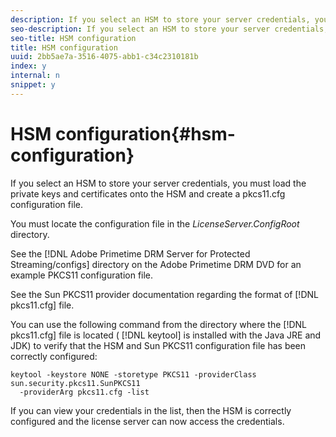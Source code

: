 ```yaml
---
description: If you select an HSM to store your server credentials, you must load the private keys and certificates onto the HSM and create a pkcs11.cfg configuration file.
seo-description: If you select an HSM to store your server credentials, you must load the private keys and certificates onto the HSM and create a pkcs11.cfg configuration file.
seo-title: HSM configuration
title: HSM configuration
uuid: 2bb5ae7a-3516-4075-abb1-c34c2310181b
index: y
internal: n
snippet: y
---
```


# HSM configuration{#hsm-configuration}

If you select an HSM to store your server credentials, you must load the private keys and certificates onto the HSM and create a pkcs11.cfg configuration file.

You must locate the configuration file in the *LicenseServer.ConfigRoot* directory.

See the [!DNL Adobe Primetime DRM Server for Protected Streaming/configs] directory on the Adobe Primetime DRM DVD for an example PKCS11 configuration file.

See the Sun PKCS11 provider documentation regarding the format of [!DNL pkcs11.cfg] file.

You can use the following command from the directory where the [!DNL pkcs11.cfg] file is located ( [!DNL keytool] is installed with the Java JRE and JDK) to verify that the HSM and Sun PKCS11 configuration file has been correctly configured:

```
keytool -keystore NONE -storetype PKCS11 -providerClass sun.security.pkcs11.SunPKCS11 
  -providerArg pkcs11.cfg -list
```

If you can view your credentials in the list, then the HSM is correctly configured and the license server can now access the credentials. 

